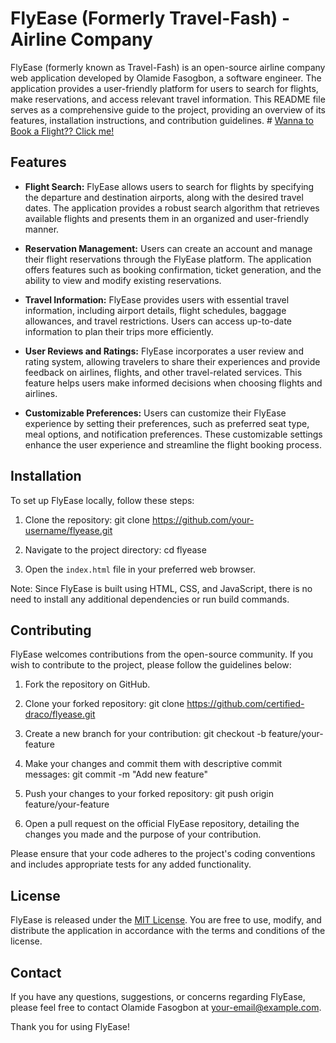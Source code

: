 # FlyEase (Formerly Travel-Fash) - Airline Company

FlyEase (formerly known as Travel-Fash) is an open-source airline company web application developed by Olamide Fasogbon, a software engineer. The application provides a user-friendly platform for users to search for flights, make reservations, and access relevant travel information. This README file serves as a comprehensive guide to the project, providing an overview of its features, installation instructions, and contribution guidelines. # <a href="certified-draco.github.io">Wanna to Book a Flight?? Click me!</a>

## Features

- **Flight Search:** FlyEase allows users to search for flights by specifying the departure and destination airports, along with the desired travel dates. The application provides a robust search algorithm that retrieves available flights and presents them in an organized and user-friendly manner.

- **Reservation Management:** Users can create an account and manage their flight reservations through the FlyEase platform. The application offers features such as booking confirmation, ticket generation, and the ability to view and modify existing reservations.

- **Travel Information:** FlyEase provides users with essential travel information, including airport details, flight schedules, baggage allowances, and travel restrictions. Users can access up-to-date information to plan their trips more efficiently.

- **User Reviews and Ratings:** FlyEase incorporates a user review and rating system, allowing travelers to share their experiences and provide feedback on airlines, flights, and other travel-related services. This feature helps users make informed decisions when choosing flights and airlines.

- **Customizable Preferences:** Users can customize their FlyEase experience by setting their preferences, such as preferred seat type, meal options, and notification preferences. These customizable settings enhance the user experience and streamline the flight booking process.

## Installation

To set up FlyEase locally, follow these steps:

1. Clone the repository:
git clone https://github.com/your-username/flyease.git

2. Navigate to the project directory:
cd flyease

3. Open the `index.html` file in your preferred web browser.

Note: Since FlyEase is built using HTML, CSS, and JavaScript, there is no need to install any additional dependencies or run build commands.

## Contributing

FlyEase welcomes contributions from the open-source community. If you wish to contribute to the project, please follow the guidelines below:

1. Fork the repository on GitHub.

2. Clone your forked repository:
git clone https://github.com/certified-draco/flyease.git

3. Create a new branch for your contribution:
git checkout -b feature/your-feature

4. Make your changes and commit them with descriptive commit messages:
git commit -m "Add new feature"

5. Push your changes to your forked repository:
git push origin feature/your-feature

6. Open a pull request on the official FlyEase repository, detailing the changes you made and the purpose of your contribution.

Please ensure that your code adheres to the project's coding conventions and includes appropriate tests for any added functionality.

## License

FlyEase is released under the [MIT License](https://opensource.org/licenses/MIT). You are free to use, modify, and distribute the application in accordance with the terms and conditions of the license.

## Contact

If you have any questions, suggestions, or concerns regarding FlyEase, please feel free to contact Olamide Fasogbon at [your-email@example.com](mailto:your-email@example.com).

Thank you for using FlyEase!
